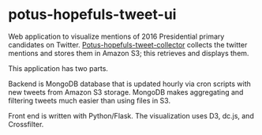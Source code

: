 # potus-hopefuls-tweet-ui

Web application to visualize mentions of 2016 Presidential primary candidates on Twitter.  [Potus-hopefuls-tweet-collector](https://github.com/triciajam/potus-hopefuls-tweet-collector) collects the twitter mentions and stores them in Amazon S3; this retrieves and displays them.

This application has two parts.

Backend is MongoDB database that is updated hourly via cron scripts with new tweets from Amazon S3 storage.  MongoDB makes aggregating and filtering tweets much easier than using files in S3.

Front end is written with Python/Flask.  The visualization uses D3, dc.js, and Crossfilter.
